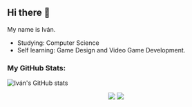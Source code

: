 ## Hi there 👋

My name is Iván.
- Studying: Computer Science
- Self learning: Game Design and Video Game Development.

### My GitHub Stats:
![Iván's GitHub stats](https://github-readme-stats.vercel.app/api?username=IvanDLar&show_icons=true&theme=dracula)

<div align="center">

![](https://github.com/IvanDLar/mystats/blob/master/generated/overview.svg)
![](https://github.com/IvanDLar/mystats/blob/master/generated/languages.svg)


</div>
